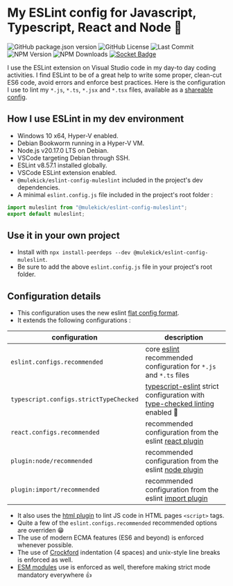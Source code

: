 # My ESLint config for Javascript, Typescript, React and Node 🚀

![GitHub package.json version](https://img.shields.io/github/package-json/v/mulekick/muleslint)
![GitHub License](https://img.shields.io/github/license/mulekick/muleslint)
![Last Commit](https://img.shields.io/github/last-commit/mulekick/muleslint)
![NPM Version](https://img.shields.io/npm/v/@mulekick/eslint-config-muleslint)
![NPM Downloads](https://img.shields.io/npm/dt/@mulekick/eslint-config-muleslint)
[![Socket Badge](https://socket.dev/api/badge/npm/package/@mulekick/eslint-config-muleslint)](https://socket.dev/npm/package/@mulekick/eslint-config-muleslint)

I use the ESLint extension on Visual Studio code in my day-to day coding activities. I find ESLint to be of a great help to write some proper, clean-cut ES6 code, avoid errors and enforce best practices. Here is the configuration I use to lint my ```*.js```, ```*.ts```, ```*.jsx``` and  ```*.tsx``` files, available as a [shareable config](https://www.npmjs.com/package/@mulekick/eslint-config-muleslint).

## How I use ESLint in my dev environment

- Windows 10 x64, Hyper-V enabled.
- Debian Bookworm running in a Hyper-V VM.
- Node.js v20.17.0 LTS on Debian.
- VSCode targeting Debian through SSH.
- ESLint v8.57.1 installed globally.
- VSCode ESLint extension enabled.
- ```@mulekick/eslint-config-muleslint``` included in the project's dev dependencies.
- A minimal ```eslint.config.js``` file included in the project's root folder :

```js
import muleslint from "@mulekick/eslint-config-muleslint";
export default muleslint;
```
## Use it in your own project
- Install with ```npx install-peerdeps --dev @mulekick/eslint-config-muleslint```.
- Be sure to add the above ```eslint.config.js``` file in your project's root folder. 

## Configuration details
- This configuration uses the new eslint [flat config format](https://eslint.org/docs/latest/use/configure/configuration-files).
- It extends the following configurations :

| configuration                              | description                                                                                                                                                               |
| ------------------------------------------ | ----------------------------------------------------------------------------------------------------------------------------------------------------------------------    |
| ```eslint.configs.recommended```           | core [eslint](https://eslint.org/) recommended configuration for ```*.js``` and ```*.ts``` files                                                                          |
| ```typescript.configs.strictTypeChecked``` | [typescript-eslint](https://typescript-eslint.io) strict configuration with [type-checked linting](https://typescript-eslint.io/getting-started/typed-linting) enabled 🤖 |
| ```react.configs.recommended```            | recommended configuration from the eslint [react plugin](https://www.npmjs.com/package/eslint-plugin-react)                 |
| ```plugin:node/recommended```              | recommended configuration from the eslint [node plugin](https://github.com/mysticatea/eslint-plugin-node)                                                                 |
| ```plugin:import/recommended```            | recommended configuration from the eslint [import plugin](https://github.com/import-js/eslint-plugin-import)                                                              |

- It also uses the [html plugin](https://github.com/BenoitZugmeyer/eslint-plugin-html) to lint JS code in HTML pages ```<script>``` tags.
- Quite a few of the ```eslint.configs.recommended``` recommended options are overriden 😁
- The use of modern ECMA features (ES6 and beyond) is enforced whenever possible.
- The use of [Crockford](https://www.crockford.com/code.html) indentation (4 spaces) and unix-style line breaks is enforced as well.
- [ESM modules](https://nodejs.org/api/esm.html#modules-ecmascript-modules) use is enforced as well, therefore making strict mode mandatory everywhere 👍